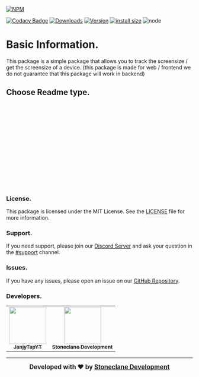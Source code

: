 [![NPM](https://nodei.co/npm/@sdevs/screen-sizr.png)](\[https:/nodei.co/npm/@sdevs/screen-sizr) 

[![Codacy Badge](https://app.codacy.com/project/badge/Grade/7dd9288acdc94dacaa11ad80f36a9bd3)](https://www.codacy.com/gh/@sdevs/screen-sizr/dashboard?utm\_source=github.com\&utm\_medium=referral\&utm\_content=@sdevs/screen-sizr\&utm\_campaign=Badge\_Grade) [![Downloads](https://img.shields.io/npm/dt/screen-sizr.svg?color=3884FF)](https://www.npmjs.com/package/@sdevs/screen-sizr) [![Version](https://img.shields.io/npm/v/@sdevs/screen-sizr.svg?color=3884FF\&label=version)](https://www.npmjs.com/package/@sdevs/screen-sizr) [![install size](https://packagephobia.com/badge?p=@sdevs/screen-sizr)](https://packagephobia.com/result?p=@sdevs/screen-sizr) ![node](https://img.shields.io/node/v/@sdevs/screen-sizr)

# Basic Information.

This package is a simple package that allows you to track the screensize / get the screensize of a device. (this package is made for web / frontend we do not guarantee that this package will work in backend)


## Choose Readme type.

<details>
  <summary style="font-size: 20px; font-weight: bold; cursor: pointer; background: opacity: 0.5; color: #fff; padding: 10px; border: 1px solid #fff; border-radius: 5px; margin-top: 10px;">
  📘 - React
  </summary>
  
  ## Get Started.
  
  ### Installation.

#### NPM
```bash
npm i @sdevs/screen-sizr
```

#### Yarn
```bash
yarn add @sdevs/screen-sizr
```


### Usage.

#### Importing.
```js
import ScreenSizr from '@sdevs/screen-sizr';
```

#### Getting the screensize (normal).
```js
import ScreenSizr from '@sdevs/screen-sizr';

const screensize = ScreenSizr.getScreenSize();
```

#### Getting the screensize (async).
```js
import ScreenSizr from '@sdevs/screen-sizr';

const screensize = await ScreenSizr.getScreenSizeAsync();
```

#### Getting the screensize (async / promise).
```js
import ScreenSizr from '@sdevs/screen-sizr';

ScreenSizr.getScreenSizeAsync().then(screensize => {
    console.log(screensize.width, screensize.height);
});
```

#### Getting the screensize (async / await).
```js
import ScreenSizr from '@sdevs/screen-sizr';

const screensize = await ScreenSizr.getScreenSizeAsync();
```

### Examples.

#### Example.
```js
import ScreenSizr from '@sdevs/screen-sizr';

const screensize = ScreenSizr.getScreenSize();

console.log(screensize.width, screensize.height);
```

#### Example (async).
```js
import ScreenSizr from '@sdevs/screen-sizr';

const screensize = await ScreenSizr.getScreenSizeAsync();

console.log(screensize.width, screensize.height);
```

#### Example (async / promise).
```js
import ScreenSizr from '@sdevs/screen-sizr';

ScreenSizr.getScreenSizeAsync().then(screensize => {
    console.log(screensize.width, screensize.height);
});
```
</details>

<div style="margin-top: 200px;" />

### License.

This package is licensed under the MIT License. See the [LICENSE](https://github.com/Stoneclane-Development/screen-sizr/blob/main/LICENSE) file for more information.

### Support.

If you need support, please join our [Discord Server](https://discord.gg/kUakk4DbhF) and ask your question in the [#support](https://discord.com/channels/1074756286496919612/1074961473882816542) channel.

### Issues.

If you have any issues, please open an issue on our [GitHub Repository](https://github.com/Stoneclane-Development/screen-sizr/issues).

### Developers.
<table>
   <tr>
      <td align="center"><a href="https://github.com/JanjyTapYT">
        <img src="https://github.com/JanjyTapYT.png?size=100" width="100px;" alt=""/>
        <br />
        <sub><b>JanjyTapYT</b></sub></a><br />
     </td>
      <td align="center"><a href="https://github.com/Stoneclane-Development">
        <img src="https://github.com/Stoneclane-Development.png?size=100" width="100px;" alt=""/>
        <br />
        <sub><b>Stoneclane Development</b></sub></a><br />
     </td>
   </tr>
</table>


--------------------------------------------------------------------------------------------------------------------------------------------------------------------------------------
<div align="center" style="font-size: 20px; font-weight: bold;">
  <sub>Developed with ❤️ by <a href="https://sdevs.org">Stoneclane Development</a></sub>
</div>
